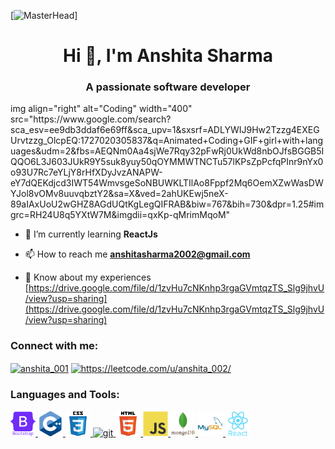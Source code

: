 [![MasterHead](https://www.google.com/url?sa=i&url=https%3A%2F%2Fgithub.com%2Fbhumika-1127&psig=AOvVaw31R8K3yxP-SPlwPDglolvO&ust=1727107086104000&source=images&cd=vfe&opi=89978449&ved=0CBMQjRxqFwoTCPiQ87T11ogDFQAAAAAdAAAAABAE)]
<h1 align="center">Hi 👋, I'm Anshita Sharma</h1>
<h3 align="center">A passionate software developer</h3>
img align="right" alt="Coding" width="400" src="https://www.google.com/search?sca_esv=ee9db3ddaf6e69ff&sca_upv=1&sxsrf=ADLYWIJ9Hw2Tzzg4EXEGUrvtzzg_OlcpEQ:1727020305837&q=Animated+Coding+GIF+girl+with+languages&udm=2&fbs=AEQNm0Aa4sjWe7Rqy32pFwRj0UkWd8nbOJfsBGGB5IQQO6L3J603JUkR9Y5suk8yuy50qOYMMWTNCTu57lKPsZpPcfqPInr9nYx0o93U7Rc7eYLjY8rHfXDyJvzANAPW-eY7dQEKdjcd3IWT54WmvsgeSoNBUWKLTIlAo8Fppf2Mq6OemXZwWasDWYJol8vOMv8uuvqbztY2&sa=X&ved=2ahUKEwj5neX-89aIAxUoU2wGHZ8AGdUQtKgLegQIFRAB&biw=767&bih=730&dpr=1.25#imgrc=RH24U8q5YXtW7M&imgdii=qxKp-qMrimMqoM"


- 🌱 I’m currently learning **ReactJs**

- 📫 How to reach me **anshitasharma2002@gmail.com**

- 📄 Know about my experiences [https://drive.google.com/file/d/1zvHu7cNKnhp3rgaGVmtqzTS_Slg9jhvU/view?usp=sharing](https://drive.google.com/file/d/1zvHu7cNKnhp3rgaGVmtqzTS_Slg9jhvU/view?usp=sharing)

<h3 align="left">Connect with me:</h3>
<p align="left">
<a href="https://www.codechef.com/users/anshita_001" target="blank"><img align="center" src="https://cdn.jsdelivr.net/npm/simple-icons@3.1.0/icons/codechef.svg" alt="anshita_001" height="30" width="40" /></a>
<a href="https://www.leetcode.com/https://leetcode.com/u/anshita_002/" target="blank"><img align="center" src="https://raw.githubusercontent.com/rahuldkjain/github-profile-readme-generator/master/src/images/icons/Social/leet-code.svg" alt="https://leetcode.com/u/anshita_002/" height="30" width="40" /></a>
</p>

<h3 align="left">Languages and Tools:</h3>
<p align="left"> <a href="https://getbootstrap.com" target="_blank" rel="noreferrer"> <img src="https://raw.githubusercontent.com/devicons/devicon/master/icons/bootstrap/bootstrap-plain-wordmark.svg" alt="bootstrap" width="40" height="40"/> </a> <a href="https://www.w3schools.com/cpp/" target="_blank" rel="noreferrer"> <img src="https://raw.githubusercontent.com/devicons/devicon/master/icons/cplusplus/cplusplus-original.svg" alt="cplusplus" width="40" height="40"/> </a> <a href="https://www.w3schools.com/css/" target="_blank" rel="noreferrer"> <img src="https://raw.githubusercontent.com/devicons/devicon/master/icons/css3/css3-original-wordmark.svg" alt="css3" width="40" height="40"/> </a> <a href="https://git-scm.com/" target="_blank" rel="noreferrer"> <img src="https://www.vectorlogo.zone/logos/git-scm/git-scm-icon.svg" alt="git" width="40" height="40"/> </a> <a href="https://www.w3.org/html/" target="_blank" rel="noreferrer"> <img src="https://raw.githubusercontent.com/devicons/devicon/master/icons/html5/html5-original-wordmark.svg" alt="html5" width="40" height="40"/> </a> <a href="https://developer.mozilla.org/en-US/docs/Web/JavaScript" target="_blank" rel="noreferrer"> <img src="https://raw.githubusercontent.com/devicons/devicon/master/icons/javascript/javascript-original.svg" alt="javascript" width="40" height="40"/> </a> <a href="https://www.mongodb.com/" target="_blank" rel="noreferrer"> <img src="https://raw.githubusercontent.com/devicons/devicon/master/icons/mongodb/mongodb-original-wordmark.svg" alt="mongodb" width="40" height="40"/> </a> <a href="https://www.mysql.com/" target="_blank" rel="noreferrer"> <img src="https://raw.githubusercontent.com/devicons/devicon/master/icons/mysql/mysql-original-wordmark.svg" alt="mysql" width="40" height="40"/> </a> <a href="https://reactjs.org/" target="_blank" rel="noreferrer"> <img src="https://raw.githubusercontent.com/devicons/devicon/master/icons/react/react-original-wordmark.svg" alt="react" width="40" height="40"/> </a> </p>
